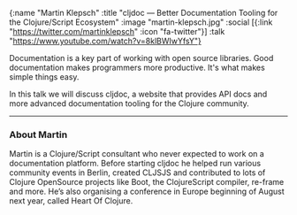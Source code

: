 {:name "Martin Klepsch"
 :title "cljdoc — Better Documentation Tooling for the Clojure/Script Ecosystem"
 :image "martin-klepsch.jpg"
 :social [{:link "https://twitter.com/martinklepsch" :icon "fa-twitter"}]
 :talk "https://www.youtube.com/watch?v=8klBWIwYfsY"}

Documentation is a key part of working with open source libraries. Good documentation makes programmers more productive. It's what makes simple things easy.

In this talk we will discuss cljdoc, a website that provides API docs and more advanced documentation tooling for the Clojure community.

---

### About Martin

Martin is a Clojure/Script consultant who never expected to work on a documentation platform. Before starting cljdoc he helped run various community events in Berlin, created CLJSJS and contributed to lots of Clojure OpenSource projects like Boot, the ClojureScript compiler, re-frame and more. He’s also organising a conference in Europe beginning of August next year, called Heart Of Clojure.